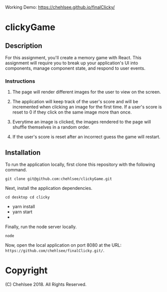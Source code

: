 Working Demo: https://chehlsee.github.io/finalClicky/
# clickyGame

## Description

For this assignment, you'll create a memory game with React. This assignment will require you to break up your application's UI into components, manage component state, and respond to user events.



### Instructions

1. The page will render different images for the user to view on the screen.

2. The application will keep track of the user's score and will be incremented when clicking an image for the first time. If a user's score is reset to 0 if they click on the same image more than once.

3. Everytime an image is clicked, the images rendered to the page will shuffle themselves in a random order.

4. If the user's score is reset after an incorrect guess the game will restart. 

## Installation

To run the application locally, first clone this repository with the following command.

	git clone git@github.com:chehlsee/clickyGame.git
	
Next, install the application dependencies.

	cd desktop cd clicky
	
  * yarn install
  * yarn start
  * 
	
Finally, run the node server locally.

	node 
	
Now, open the local application on port 8080 at the URL: `https://github.com/chehlsee/finalClicky.git/`.

# Copyright
 (C) Chehlsee 2018. All Rights Reserved.
